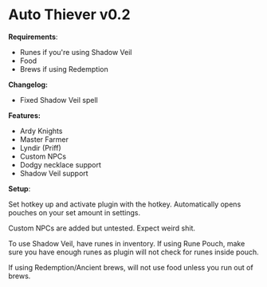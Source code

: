 
# Auto Thiever v0.2

**Requirements**:
- Runes if you're using Shadow Veil
- Food
- Brews if using Redemption


**Changelog:**
- Fixed Shadow Veil spell


**Features:**
- Ardy Knights
- Master Farmer
- Lyndir (Priff)
- Custom NPCs
- Dodgy necklace support
- Shadow Veil support

**Setup**:

Set hotkey up and activate plugin with the hotkey.
Automatically opens pouches on your set amount in settings.

Custom NPCs are added but untested. Expect weird shit.

To use Shadow Veil, have runes in inventory. 
If using Rune Pouch, make sure you have enough runes as plugin will not check for runes inside pouch.

If using Redemption/Ancient brews, will not use food unless you run out of brews.
